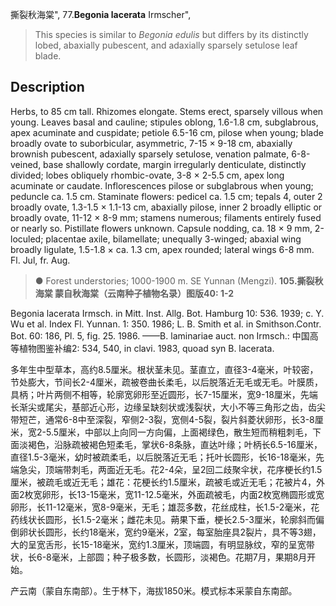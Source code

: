 撕裂秋海棠",
77.**Begonia lacerata** Irmscher",

> This species is similar to *Begonia edulis* but differs by its distinctly lobed, abaxially pubescent, and adaxially sparsely setulose leaf blade.

## Description
Herbs, to 85 cm tall. Rhizomes elongate. Stems erect, sparsely villous when young. Leaves basal and cauline; stipules oblong, 1.6-1.8 cm, subglabrous, apex acuminate and cuspidate; petiole 6.5-16 cm, pilose when young; blade broadly ovate to suborbicular, asymmetric, 7-15 × 9-18 cm, abaxially brownish pubescent, adaxially sparsely setulose, venation palmate, 6-8-veined, base shallowly cordate, margin irregularly denticulate, distinctly divided; lobes obliquely rhombic-ovate, 3-8 × 2-5.5 cm, apex long acuminate or caudate. Inflorescences pilose or subglabrous when young; peduncle ca. 1.5 cm. Staminate flowers: pedicel ca. 1.5 cm; tepals 4, outer 2 broadly ovate, 1.3-1.5 × 1.1-13 cm, abaxially pilose, inner 2 broadly elliptic or broadly ovate, 11-12 × 8-9 mm; stamens numerous; filaments entirely fused or nearly so. Pistillate flowers unknown. Capsule nodding, ca. 18 × 9 mm, 2-loculed; placentae axile, bilamellate; unequally 3-winged; abaxial wing broadly ligulate, 1.5-1.8 × ca. 1.3 cm, apex rounded; lateral wings 6-8 mm. Fl. Jul, fr. Aug.

> ● Forest understories; 1000-1900 m. SE Yunnan (Mengzi).
**105.撕裂秋海棠 蒙自秋海棠（云南种子植物名录）图版40: 1-2**

Begonia lacerata Irmsch. in Mitt. Inst. Allg. Bot. Hamburg 10: 536. 1939; c. Y. Wu et al. Index Fl. Yunnan. 1: 350. 1986; L. B. Smith et al. in Smithson.Contr. Bot. 60: 186, Pl. 5, fig. 25. 1986. ——B. laminariae auct. non Irmsch.: 中国高等植物图鉴补编2: 534, 540, in clavi. 1983, quoad syn B. lacerata.

多年生中型草本，高约8.5厘米。根状茎未见。茎直立，直径3-4毫米，叶较密，节处膨大，节间长2-4厘米，疏被卷曲长柔毛，以后脱落近无毛或无毛。叶膜质，具柄；叶片两侧不相等，轮廓宽卵形至近圆形，长7-15厘米，宽9-18厘米，先端长渐尖或尾尖，基部近心形，边缘呈缺刻状或浅裂状，大小不等三角形之齿，齿尖带短芒，通常6-8中至深裂，窄侧2-3裂，宽侧4-5裂，裂片斜菱状卵形，长3-8厘米，宽2-5.5厘米，中部以上向同一方向偏，上面褐绿色，散生短而稍粗刺毛，下面淡褐色，沿脉疏被褐色短柔毛，掌状6-8条脉，直达叶缘；叶柄长6.5-16厘米，直径1.5-3毫米，幼时被疏柔毛，以后脱落近无毛；托叶长圆形，长16-18毫米，先端急尖，顶端带刺毛，两面近无毛。花2-4朵，呈2回二歧聚伞状，花序梗长约1.5厘米，被疏毛或近无毛；雄花：花梗长约1.5厘米，疏被毛或近无毛；花被片4，外面2枚宽卵形，长13-15毫米，宽11-12.5毫米，外面疏被毛，内面2枚宽椭圆形或宽卵形，长11-12毫米，宽8-9毫米，无毛；雄蕊多数，花丝成柱，长1.5-2毫米，花药线状长圆形，长1.5-2毫米；雌花未见。蒴果下垂，梗长2.5-3厘米，轮廓斜而偏倒卵状长圆形，长约18毫米，宽约9毫米，2室，每室胎座具2裂片，具不等3翅，大的呈宽舌形，长15-18毫米，宽约1.3厘米，顶端圆，有明显脉纹，窄的呈宽带状，长6-8毫米，上部圆；种子极多数，长圆形，淡褐色。花期7月，果期8月开始。

产云南（蒙自东南部）。生于林下，海拔1850米。模式标本采蒙自东南部。
